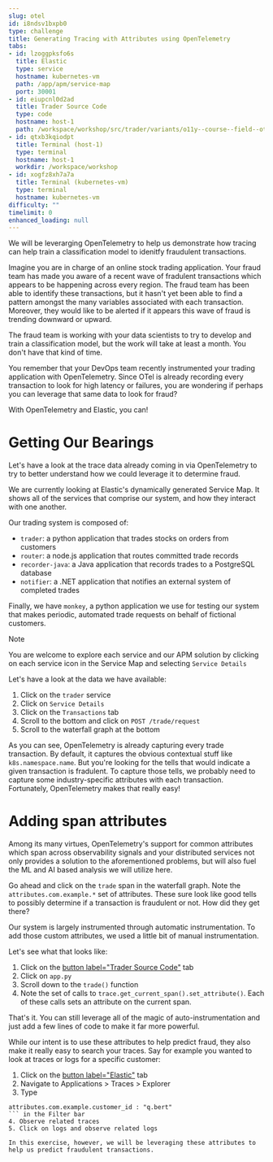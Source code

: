 ```yaml
---
slug: otel
id: i8ndsv1bxpb0
type: challenge
title: Generating Tracing with Attributes using OpenTelemetry
tabs:
- id: lzoggpksfo6s
  title: Elastic
  type: service
  hostname: kubernetes-vm
  path: /app/apm/service-map
  port: 30001
- id: eiupcnl0d2ad
  title: Trader Source Code
  type: code
  hostname: host-1
  path: /workspace/workshop/src/trader/variants/o11y--course--field--otel-200-fraud--main/app.py
- id: qtxb3kqiodpt
  title: Terminal (host-1)
  type: terminal
  hostname: host-1
  workdir: /workspace/workshop
- id: xogfz8xh7a7a
  title: Terminal (kubernetes-vm)
  type: terminal
  hostname: kubernetes-vm
difficulty: ""
timelimit: 0
enhanced_loading: null
---
```


We will be leverarging OpenTelemetry to help us demonstrate how tracing can help train a classification model to idenitfy fraudulent transactions.

Imagine you are in charge of an online stock trading application. Your fraud team has made you aware of a recent wave of fradulent transactions which appears to be happening across every region. The fraud team has been able to identify these transactions, but it hasn't yet been able to find a pattern amongst the many variables associated with each transaction. Moreover, they would like to be alerted if it appears this wave of fraud is trending downward or upward.

The fraud team is working with your data scientists to try to develop and train a classification model, but the work will take at least a month. You don't have that kind of time.

You remember that your DevOps team recently instrumented your trading application with OpenTelemetry. Since OTel is already recording every transaction to look for high latency or failures, you are wondering if perhaps you can leverage that same data to look for fraud?

With OpenTelemetry and Elastic, you can!

# Getting Our Bearings

Let's have a look at the trace data already coming in via OpenTelemetry to try to better understand how we could leverage it to determine fraud.

We are currently looking at Elastic's dynamically generated Service Map. It shows all of the services that comprise our system, and how they interact with one another.

Our trading system is composed of:
* `trader`: a python application that trades stocks on orders from customers
* `router`: a node.js application that routes committed trade records
* `recorder-java`: a Java application that records trades to a PostgreSQL database
* `notifier`: a .NET application that notifies an external system of completed trades

Finally, we have `monkey`, a python application we use for testing our system that makes periodic, automated trade requests on behalf of fictional customers.

> [!NOTE]
> You are welcome to explore each service and our APM solution by clicking on each service icon in the Service Map and selecting `Service Details`

Let's have a look at the data we have available:
1. Click on the `trader` service
2. Click on `Service Details`
3. Click on the `Transactions` tab
4. Scroll to the bottom and click on `POST /trade/request`
5. Scroll to the waterfall graph at the bottom

As you can see, OpenTelemetry is already capturing every trade transaction. By default, it captures the obvious contextual stuff like `k8s.namespace.name`. But you're looking for the tells that would indicate a given transaction is fradulent. To capture those tells, we probably need to capture some industry-specific attributes with each transaction. Fortunately, OpenTelemetry makes that really easy! 

Adding span attributes
===

Among its many virtues, OpenTelemetry's support for common attributes which span across observability signals and your distributed services not only provides a solution to the aforementioned problems, but will also fuel the ML and AI based analysis we will utilize here.

Go ahead and click on the `trade` span in the waterfall graph. Note the `attributes.com.example.*` set of attributes. These sure look like good tells to possibly determine if a transaction is fraudulent or not. How did they get there?

Our system is largely instrumented through automatic instrumentation. To add those custom attributes, we used a little bit of manual instrumentation. 

Let's see what that looks like:
1. Click on the [button label="Trader Source Code"](tab-1) tab
2. Click on `app.py`
3. Scroll down to the `trade()` function
4. Note the set of calls to `trace.get_current_span().set_attribute()`. Each of these calls sets an attribute on the current span.

That's it. You can still leverage all of the magic of auto-instrumentation and just add a few lines of code to make it far more powerful.

While our intent is to use these attributes to help predict fraud, they also make it really easy to search your traces. Say for example you wanted to look at traces or logs for a specific customer:
1. Click on the [button label="Elastic"](tab-0) tab
2. Navigate to Applications > Traces > Explorer
3. Type
```
attributes.com.example.customer_id : "q.bert" 
``` in the Filter bar
4. Observe related traces
5. Click on logs and observe related logs

In this exercise, however, we will be leveraging these attributes to help us predict fraudulent transactions.

